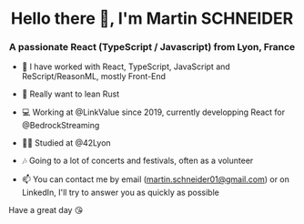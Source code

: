 <h1 align="center">Hello there 👋, I'm Martin SCHNEIDER</h1>
<h3 align="center">A passionate React (TypeScript / Javascript) from Lyon, France</h3>


- 🔭 I have worked with React, TypeScript, JavaScript and ReScript/ReasonML, mostly Front-End

- 🌱 Really want to lean Rust

- 💻 Working at @LinkValue since 2019, currently developping React for @BedrockStreaming

- 👨‍🏫 Studied at @42Lyon

- 🎶 Going to a lot of concerts and festivals, often as a volunteer

- 📫 You can contact me by email (martin.schneider01@gmail.com) or on LinkedIn, I'll try to answer you as quickly as possible



Have a great day 😘

<!--
**martinschneider01/martinschneider01** is a ✨ _special_ ✨ repository because its `README.md` (this file) appears on your GitHub profile.

Here are some ideas to get you started:

- 🔭 I’m currently working on ...
- 🌱 I’m currently learning ...
- 👯 I’m looking to collaborate on ...
- 🤔 I’m looking for help with ...
- 💬 Ask me about ...
- 📫 How to reach me: ...
- 😄 Pronouns: ...
- ⚡ Fun fact: ...
-->
